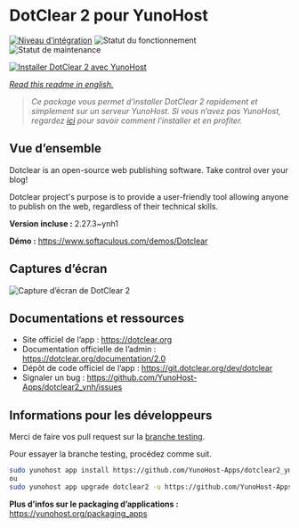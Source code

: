 <!--
N.B.: This README was automatically generated by https://github.com/YunoHost/apps/tree/master/tools/README-generator
It shall NOT be edited by hand.
-->

# DotClear 2 pour YunoHost

[![Niveau d’intégration](https://dash.yunohost.org/integration/dotclear2.svg)](https://dash.yunohost.org/appci/app/dotclear2) ![Statut du fonctionnement](https://ci-apps.yunohost.org/ci/badges/dotclear2.status.svg) ![Statut de maintenance](https://ci-apps.yunohost.org/ci/badges/dotclear2.maintain.svg)

[![Installer DotClear 2 avec YunoHost](https://install-app.yunohost.org/install-with-yunohost.svg)](https://install-app.yunohost.org/?app=dotclear2)

*[Read this readme in english.](./README.md)*

> *Ce package vous permet d’installer DotClear 2 rapidement et simplement sur un serveur YunoHost.
Si vous n’avez pas YunoHost, regardez [ici](https://yunohost.org/#/install) pour savoir comment l’installer et en profiter.*

## Vue d’ensemble

Dotclear is an open-source web publishing software.
Take control over your blog!

Dotclear project's purpose is to provide a user-friendly tool allowing anyone to publish on the web, regardless of their technical skills.


**Version incluse :** 2.27.3~ynh1

**Démo :** https://www.softaculous.com/demos/Dotclear

## Captures d’écran

![Capture d’écran de DotClear 2](./doc/screenshots/ss2_dotclear.png)

## Documentations et ressources

* Site officiel de l’app : <https://dotclear.org>
* Documentation officielle de l’admin : <https://dotclear.org/documentation/2.0>
* Dépôt de code officiel de l’app : <https://git.dotclear.org/dev/dotclear>
* Signaler un bug : <https://github.com/YunoHost-Apps/dotclear2_ynh/issues>

## Informations pour les développeurs

Merci de faire vos pull request sur la [branche testing](https://github.com/YunoHost-Apps/dotclear2_ynh/tree/testing).

Pour essayer la branche testing, procédez comme suit.

``` bash
sudo yunohost app install https://github.com/YunoHost-Apps/dotclear2_ynh/tree/testing --debug
ou
sudo yunohost app upgrade dotclear2 -u https://github.com/YunoHost-Apps/dotclear2_ynh/tree/testing --debug
```

**Plus d’infos sur le packaging d’applications :** <https://yunohost.org/packaging_apps>